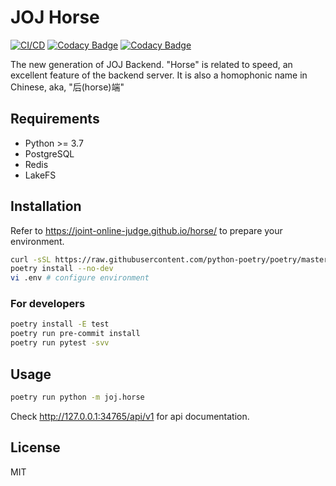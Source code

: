 # JOJ Horse

[![CI/CD](https://github.com/joint-online-judge/horse/actions/workflows/cicd.yml/badge.svg?branch=master)](https://github.com/joint-online-judge/horse/actions/workflows/cicd.yml)
[![Codacy Badge](https://app.codacy.com/project/badge/Grade/2d87ea14ebb34665aa9ace224f7ffef3)](https://www.codacy.com/gh/joint-online-judge/horse/dashboard?utm_source=github.com&amp;utm_medium=referral&amp;utm_content=joint-online-judge/horse&amp;utm_campaign=Badge_Grade)
[![Codacy Badge](https://app.codacy.com/project/badge/Coverage/2d87ea14ebb34665aa9ace224f7ffef3)](https://www.codacy.com/gh/joint-online-judge/horse/dashboard?utm_source=github.com&utm_medium=referral&utm_content=joint-online-judge/horse&utm_campaign=Badge_Coverage)

The new generation of JOJ Backend. "Horse" is related to speed, an excellent feature of the backend server. It is also a homophonic name in Chinese, aka, "后(horse)端"

## Requirements

+ Python >= 3.7
+ PostgreSQL
+ Redis
+ LakeFS

## Installation

Refer to <https://joint-online-judge.github.io/horse/> to prepare your environment.

```bash
curl -sSL https://raw.githubusercontent.com/python-poetry/poetry/master/get-poetry.py | python -
poetry install --no-dev
vi .env # configure environment
```
### For developers

```bash
poetry install -E test
poetry run pre-commit install
poetry run pytest -svv
```

## Usage

```bash
poetry run python -m joj.horse
```

Check <http://127.0.0.1:34765/api/v1> for api documentation.

## License

MIT
